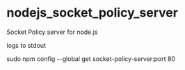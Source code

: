 nodejs_socket_policy_server
===========================

Socket Policy server for node.js

logs to stdout

sudo npm config --global get socket-policy-server:port 80